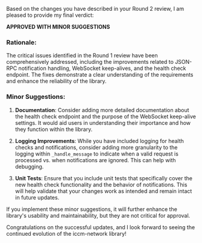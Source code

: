 Based on the changes you have described in your Round 2 review, I am pleased to provide my final verdict:

**APPROVED WITH MINOR SUGGESTIONS**

### Rationale:

The critical issues identified in the Round 1 review have been comprehensively addressed, including the improvements related to JSON-RPC notification handling, WebSocket keep-alives, and the health check endpoint. The fixes demonstrate a clear understanding of the requirements and enhance the reliability of the library.

### Minor Suggestions:

1. **Documentation**: Consider adding more detailed documentation about the health check endpoint and the purpose of the WebSocket keep-alive settings. It would aid users in understanding their importance and how they function within the library.
  
2. **Logging Improvements**: While you have included logging for health checks and notifications, consider adding more granularity to the logging within `_handle_message` to indicate when a valid request is processed vs. when notifications are ignored. This can help with debugging.

3. **Unit Tests**: Ensure that you include unit tests that specifically cover the new health check functionality and the behavior of notifications. This will help validate that your changes work as intended and remain intact in future updates.

If you implement these minor suggestions, it will further enhance the library's usability and maintainability, but they are not critical for approval.

Congratulations on the successful updates, and I look forward to seeing the continued evolution of the iccm-network library!